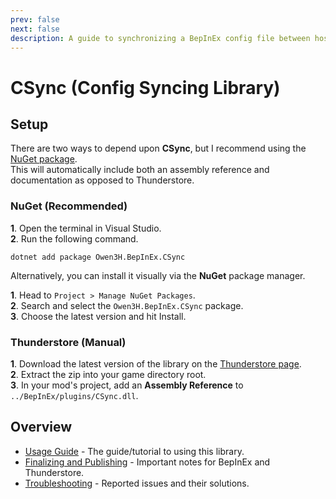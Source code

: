 ```yaml
---
prev: false
next: false
description: A guide to synchronizing a BepInEx config file between host and clients using the CSync library.
---
```


# CSync (Config Syncing Library)

## Setup
There are two ways to depend upon **CSync**, but I recommend using the [NuGet package](https://www.nuget.org/packages/Owen3H.BepInEx.CSync).<br>
This will automatically include both an assembly reference and documentation as opposed to Thunderstore.

### NuGet (Recommended)
**1**. Open the terminal in Visual Studio.<br>
**2**. Run the following command.
```console
dotnet add package Owen3H.BepInEx.CSync
```

Alternatively, you can install it visually via the **NuGet** package manager.

**1**. Head to `Project > Manage NuGet Packages`.<br>
**2**. Search and select the `Owen3H.BepInEx.CSync` package.<br>
**3**. Choose the latest version and hit Install.

### Thunderstore (Manual)
**1**. Download the latest version of the library on the [Thunderstore page](https://thunderstore.io/c/lethal-company/p/Owen3H/CSync/).<br>
**2**. Extract the zip into your game directory root.<br>
**3**. In your mod's project, add an **Assembly Reference** to `../BepInEx/plugins/CSync.dll`.

## Overview
- [Usage Guide](/dev/apis/csync/usage-guide) - The guide/tutorial to using this library.
- [Finalizing and Publishing](/dev/apis/csync/publishing) - Important notes for BepInEx and Thunderstore.
- [Troubleshooting](/dev/apis/csync/troubleshooting) - Reported issues and their solutions.
